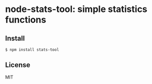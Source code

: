 # node-stats-tool: simple statistics functions

## Install
```
$ npm install stats-tool
```

## License
MIT

